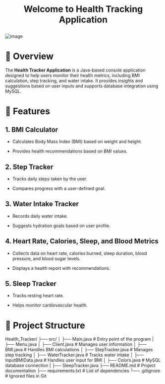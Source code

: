 # <p align="center">Welcome to Health Tracking Application</p>
![image](https://github.com/user-attachments/assets/f84c65a4-4195-45c6-9fee-0ed54cd5dac7)


# 📌 Overview

The **Health Tracker Application** is a Java-based console application designed to help users monitor their health metrics, including BMI calculation, step tracking, and water intake. It provides insights and suggestions based on user inputs and supports database integration using MySQL.

# 🚀 Features

## 1. BMI Calculator

- Calculates Body Mass Index (BMI) based on weight and height.

- Provides health recommendations based on BMI values.

## 2. Step Tracker

- Tracks daily steps taken by the user.

- Compares progress with a user-defined goal.

## 3. Water Intake Tracker

- Records daily water intake.

- Suggests hydration goals based on user profile.

## 4. Heart Rate, Calories, Sleep, and Blood Metrics

- Collects data on heart rate, calories burned, sleep duration, blood pressure, and blood sugar levels.

- Displays a health report with recommendations.

## 5. Sleep Tracker

- Tracks resting heart rate.

- Helps monitor cardiovascular health.

# 📂 Project Structure

Health_Tracker/
├── src/
│   ├── Main.java              # Entry point of the program
|   ├── Menu.java
│   ├── Client.java            # Manages user information
│   ├── BMI.java               # Handles BMI calculations
│   ├── StepTracker.java       # Manages step tracking
│   ├── WaterTracker.java      # Tracks water intake
│   ├── InputBMIData.java      # Handles user input for BMI
│   ├── Colors.java          # MySQL database connection
|   ├── SleepTracker.java
├── README.md                  # Project documentation
├── requirements.txt            # List of dependencies
└── .gitignore                  # Ignored files in Git
